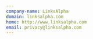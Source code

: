 ```yaml
---
company-name: LinksAlpha
domain: linksalpha.com
home: http://www.linksalpha.com
email: privacy@linksalpha.com
---
```




